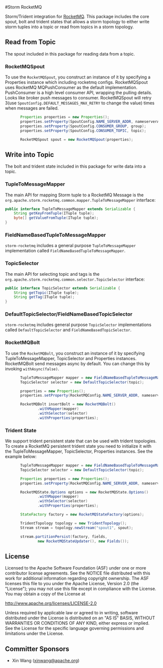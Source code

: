 #Storm RocketMQ

Storm/Trident integration for [RocketMQ](https://rocketmq.incubator.apache.org/). This package includes the core spout, bolt and trident states that allows a storm topology to either write storm tuples into a topic or read from topics in a storm topology.


## Read from Topic
The spout included in this package for reading data from a topic.

### RocketMQSpout
To use the `RocketMQSpout`,  you construct an instance of it by specifying a Properties instance which including rocketmq configs.
RocketMQSpout uses RocketMQ MQPushConsumer as the default implementation. PushConsumer is a high level consumer API, wrapping the pulling details. Looks like broker push messages to consumer.
RocketMQSpout will retry 3(use `SpoutConfig.DEFAULT_MESSAGES_MAX_RETRY` to change the value) times when messages are failed.

 ```java
        Properties properties = new Properties();
        properties.setProperty(SpoutConfig.NAME_SERVER_ADDR, nameserverAddr);
        properties.setProperty(SpoutConfig.CONSUMER_GROUP, group);
        properties.setProperty(SpoutConfig.CONSUMER_TOPIC, topic);

        RocketMQSpout spout = new RocketMQSpout(properties);
 ```


## Write into Topic
The bolt and trident state included in this package for write data into a topic.

### TupleToMessageMapper
The main API for mapping Storm tuple to a RocketMQ Message is the `org.apache.storm.rocketmq.common.mapper.TupleToMessageMapper` interface:

```java
public interface TupleToMessageMapper extends Serializable {
    String getKeyFromTuple(ITuple tuple);
    byte[] getValueFromTuple(ITuple tuple);
}
```

### FieldNameBasedTupleToMessageMapper
`storm-rocketmq` includes a general purpose `TupleToMessageMapper` implementation called `FieldNameBasedTupleToMessageMapper`.

### TopicSelector
The main API for selecting topic and tags is the `org.apache.storm.rocketmq.common.selector.TopicSelector` interface:

```java
public interface TopicSelector extends Serializable {
    String getTopic(ITuple tuple);
    String getTag(ITuple tuple);
}
```

### DefaultTopicSelector/FieldNameBasedTopicSelector
`storm-rocketmq` includes general purpose `TopicSelector` implementations called `DefaultTopicSelector` and `FieldNameBasedTopicSelector`.


### RocketMQBolt
To use the `RocketMQBolt`, you construct an instance of it by specifying TupleToMessageMapper, TopicSelector and Properties instances.
RocketMQBolt send messages async by default. You can change this by invoking `withAsync(false)`.

 ```java
        TupleToMessageMapper mapper = new FieldNameBasedTupleToMessageMapper("word", "count");
        TopicSelector selector = new DefaultTopicSelector(topic);

        properties = new Properties();
        properties.setProperty(RocketMQConfig.NAME_SERVER_ADDR, nameserverAddr);

        RocketMQBolt insertBolt = new RocketMQBolt()
                .withMapper(mapper)
                .withSelector(selector)
                .withProperties(properties);
 ```

### Trident State
We support trident persistent state that can be used with trident topologies. To create a RocketMQ persistent trident state you need to initialize it with the TupleToMessageMapper, TopicSelector, Properties instances. See the example below:

 ```java
        TupleToMessageMapper mapper = new FieldNameBasedTupleToMessageMapper("word", "count");
        TopicSelector selector = new DefaultTopicSelector(topic);

        Properties properties = new Properties();
        properties.setProperty(RocketMQConfig.NAME_SERVER_ADDR, nameserverAddr);

        RocketMQState.Options options = new RocketMQState.Options()
                .withMapper(mapper)
                .withSelector(selector)
                .withProperties(properties);

        StateFactory factory = new RocketMQStateFactory(options);

        TridentTopology topology = new TridentTopology();
        Stream stream = topology.newStream("spout1", spout);

        stream.partitionPersist(factory, fields,
                new RocketMQStateUpdater(), new Fields());
 ```


## License

Licensed to the Apache Software Foundation (ASF) under one
or more contributor license agreements.  See the NOTICE file
distributed with this work for additional information
regarding copyright ownership.  The ASF licenses this file
to you under the Apache License, Version 2.0 (the
"License"); you may not use this file except in compliance
with the License.  You may obtain a copy of the License at

  http://www.apache.org/licenses/LICENSE-2.0

Unless required by applicable law or agreed to in writing,
software distributed under the License is distributed on an
"AS IS" BASIS, WITHOUT WARRANTIES OR CONDITIONS OF ANY
KIND, either express or implied.  See the License for the
specific language governing permissions and limitations
under the License.

## Committer Sponsors

 * Xin Wang ([xinwang@apache.org](mailto:xinwang@apache.org))

